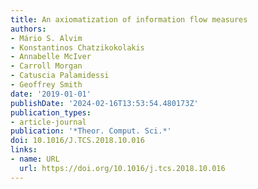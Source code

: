 ```yaml
---
title: An axiomatization of information flow measures
authors:
- Mário S. Alvim
- Konstantinos Chatzikokolakis
- Annabelle McIver
- Carroll Morgan
- Catuscia Palamidessi
- Geoffrey Smith
date: '2019-01-01'
publishDate: '2024-02-16T13:53:54.480173Z'
publication_types:
- article-journal
publication: '*Theor. Comput. Sci.*'
doi: 10.1016/J.TCS.2018.10.016
links:
- name: URL
  url: https://doi.org/10.1016/j.tcs.2018.10.016
---
```

